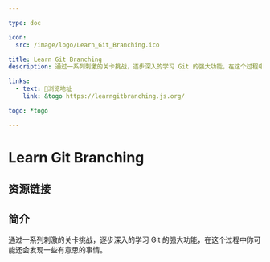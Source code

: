 ```yaml
---

type: doc

icon:
  src: /image/logo/Learn_Git_Branching.ico

title: Learn Git Branching
description: 通过一系列刺激的关卡挑战，逐步深入的学习 Git 的强大功能，在这个过程中你可能还会发现一些有意思的事情。

links:
  - text: 🧰浏览地址
    link: &togo https://learngitbranching.js.org/

togo: *togo

---
```


<ShowLogo />

# Learn Git Branching

<ShowBreadcrumb />

## 资源链接

<ShowLinks />

## 简介

通过一系列刺激的关卡挑战，逐步深入的学习 Git 的强大功能，在这个过程中你可能还会发现一些有意思的事情。